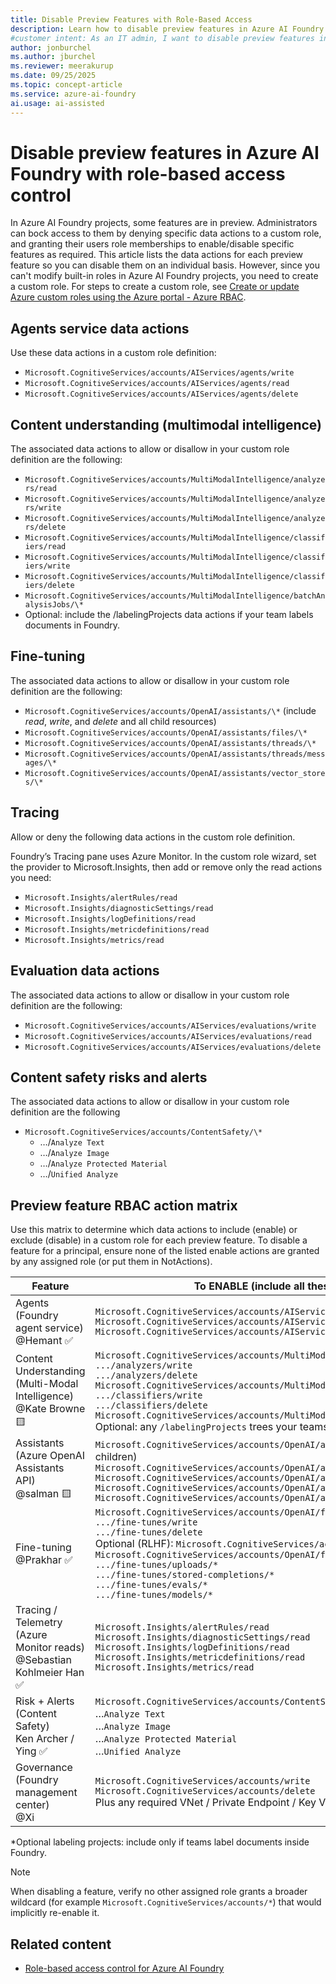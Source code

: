 ```yaml
---
title: Disable Preview Features with Role-Based Access
description: Learn how to disable preview features in Azure AI Foundry using role-based access control (RBAC). Create custom roles to manage feature access effectively.
#customer intent: As an IT admin, I want to disable preview features in Azure AI Foundry through role-based access control so that my organization complies with enterprise policies.
author: jonburchel
ms.author: jburchel
ms.reviewer: meerakurup
ms.date: 09/25/2025
ms.topic: concept-article
ms.service: azure-ai-foundry
ai.usage: ai-assisted
---
```


# Disable preview features in Azure AI Foundry with role-based access control

In Azure AI Foundry projects, some features are in preview. Administrators can bock access to them by denying specific data actions to a custom role, and granting their users role memberships to enable/disable specific features as required. This article lists the data actions for each preview feature so you can disable them on an individual basis. However, since you can't modify built-in roles in Azure AI Foundry projects, you need to create a custom role. For steps to create a custom role, see [Create or update Azure custom roles using the Azure portal - Azure RBAC](/azure/role-based-access-control/custom-roles-portal).

## Agents service data actions

Use these data actions in a custom role definition:

- `Microsoft.CognitiveServices/accounts/AIServices/agents/write`
- `Microsoft.CognitiveServices/accounts/AIServices/agents/read`
- `Microsoft.CognitiveServices/accounts/AIServices/agents/delete`

## Content understanding (multimodal intelligence)

The associated data actions to allow or disallow in your custom role
definition are the following:

- `Microsoft.CognitiveServices/accounts/MultiModalIntelligence/analyzers/read`
- `Microsoft.CognitiveServices/accounts/MultiModalIntelligence/analyzers/write`
- `Microsoft.CognitiveServices/accounts/MultiModalIntelligence/analyzers/delete`
- `Microsoft.CognitiveServices/accounts/MultiModalIntelligence/classifiers/read`
- `Microsoft.CognitiveServices/accounts/MultiModalIntelligence/classifiers/write`
- `Microsoft.CognitiveServices/accounts/MultiModalIntelligence/classifiers/delete`
- `Microsoft.CognitiveServices/accounts/MultiModalIntelligence/batchAnalysisJobs/\*`
- Optional: include the /labelingProjects data actions if your team labels documents in Foundry.

## Fine-tuning

The associated data actions to allow or disallow in your custom role
definition are the following:

- `Microsoft.CognitiveServices/accounts/OpenAI/assistants/\*` (include
  _read_, _write_, and _delete_ and all child resources)
- `Microsoft.CognitiveServices/accounts/OpenAI/assistants/files/\*`
- `Microsoft.CognitiveServices/accounts/OpenAI/assistants/threads/\*`
- `Microsoft.CognitiveServices/accounts/OpenAI/assistants/threads/messages/\*`
- `Microsoft.CognitiveServices/accounts/OpenAI/assistants/vector_stores/\*`

## Tracing

Allow or deny the following data actions in the custom role definition.

Foundry’s Tracing pane uses Azure Monitor. In the custom role wizard, set the provider to Microsoft.Insights, then add or remove only the read actions you need:

- `Microsoft.Insights/alertRules/read`
- `Microsoft.Insights/diagnosticSettings/read`
- `Microsoft.Insights/logDefinitions/read`
- `Microsoft.Insights/metricdefinitions/read`
- `Microsoft.Insights/metrics/read`

## Evaluation data actions

The associated data actions to allow or disallow in your custom role
definition are the following:

- `Microsoft.CognitiveServices/accounts/AIServices/evaluations/write`
- `Microsoft.CognitiveServices/accounts/AIServices/evaluations/read`
- `Microsoft.CognitiveServices/accounts/AIServices/evaluations/delete`

## Content safety risks and alerts

The associated data actions to allow or disallow in your custom role
definition are the following

- `Microsoft.CognitiveServices/accounts/ContentSafety/\*`
  - …/`Analyze Text`
  - …/`Analyze Image`
  - …/`Analyze Protected Material`
  - …/`Unified Analyze`

## Preview feature RBAC action matrix

Use this matrix to determine which data actions to include (enable) or exclude (disable) in a custom role for each preview feature. To disable a feature for a principal, ensure none of the listed enable actions are granted by any assigned role (or put them in NotActions).

| Feature | To ENABLE (include all these dataActions) | To DISABLE (ensure none of these are granted) |
|---------|-------------------------------------------|-----------------------------------------------|
| Agents (Foundry agent service)<br>@Hemant ✅ | `Microsoft.CognitiveServices/accounts/AIServices/agents/read`<br>`Microsoft.CognitiveServices/accounts/AIServices/agents/write`<br>`Microsoft.CognitiveServices/accounts/AIServices/agents/delete` | Exclude all three agent actions (or add the wildcard `Microsoft.CognitiveServices/accounts/AIServices/agents/*` to NotActions). |
| Content Understanding (Multi-Modal Intelligence)<br>@Kate Browne 🟨 | `Microsoft.CognitiveServices/accounts/MultiModalIntelligence/analyzers/read`<br>`.../analyzers/write`<br>`.../analyzers/delete`<br>`Microsoft.CognitiveServices/accounts/MultiModalIntelligence/classifiers/read`<br>`.../classifiers/write`<br>`.../classifiers/delete`<br>`Microsoft.CognitiveServices/accounts/MultiModalIntelligence/batchAnalysisJobs/*`<br>Optional: any `/labelingProjects` trees your teams use* | Exclude every action beginning `Microsoft.CognitiveServices/accounts/MultiModalIntelligence/` |
| Assistants (Azure OpenAI Assistants API)<br>@salman 🟨 | `Microsoft.CognitiveServices/accounts/OpenAI/assistants/*` (read, write, delete + children)<br>`Microsoft.CognitiveServices/accounts/OpenAI/assistants/files/*`<br>`Microsoft.CognitiveServices/accounts/OpenAI/assistants/threads/*`<br>`Microsoft.CognitiveServices/accounts/OpenAI/assistants/threads/messages/*`<br>`Microsoft.CognitiveServices/accounts/OpenAI/assistants/vector_stores/*` | Remove every action starting `Microsoft.CognitiveServices/accounts/OpenAI/assistants/` |
| Fine-tuning<br>@Prakhar ✅ | `Microsoft.CognitiveServices/accounts/OpenAI/fine-tunes/read`<br>`.../fine-tunes/write`<br>`.../fine-tunes/delete`<br>Optional (RLHF): `Microsoft.CognitiveServices/accounts/OpenAI/1p-jobs/*`<br>`Microsoft.CognitiveServices/accounts/OpenAI/fine-tunes/files/*`<br>`.../fine-tunes/uploads/*`<br>`.../fine-tunes/stored-completions/*`<br>`.../fine-tunes/evals/*`<br>`.../fine-tunes/models/*` | Remove all `Microsoft.CognitiveServices/accounts/OpenAI/fine-tunes/*` (and any `.../1p-jobs/*` if present). |
| Tracing / Telemetry (Azure Monitor reads)<br>@Sebastian Kohlmeier Han ✅ | `Microsoft.Insights/alertRules/read`<br>`Microsoft.Insights/diagnosticSettings/read`<br>`Microsoft.Insights/logDefinitions/read`<br>`Microsoft.Insights/metricdefinitions/read`<br>`Microsoft.Insights/metrics/read` | Omit the Azure Monitor read actions (or list them in NotActions). |
| Risk + Alerts (Content Safety)<br>Ken Archer / Ying ✅ | `Microsoft.CognitiveServices/accounts/ContentSafety/*` — at minimum:<br>…`Analyze Text`<br>…`Analyze Image`<br>…`Analyze Protected Material`<br>…`Unified Analyze` | Exclude every action starting `Microsoft.CognitiveServices/accounts/ContentSafety/` and avoid assigning any role on the Content Safety resource. |
| Governance (Foundry management center)<br>@Xi | `Microsoft.CognitiveServices/accounts/write`<br>`Microsoft.CognitiveServices/accounts/delete`<br>Plus any required VNet / Private Endpoint / Key Vault reference writes you govern. | Grant only `Microsoft.CognitiveServices/accounts/read` and remove any write/delete actions on the account resource. |

*Optional labeling projects: include only if teams label documents inside Foundry.

> [!NOTE]
> When disabling a feature, verify no other assigned role grants a broader wildcard (for example `Microsoft.CognitiveServices/accounts/*`) that would implicitly re-enable it.

## Related content

- [Role-based access control for Azure AI Foundry](rbac-azure-ai-foundry.md)

